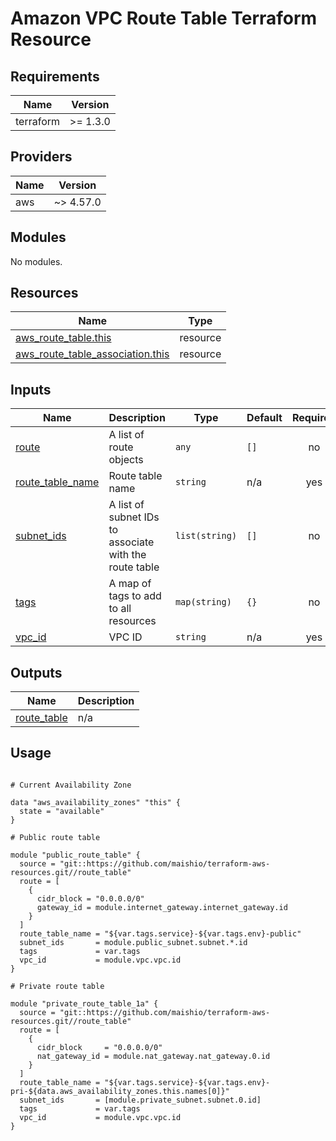 # Amazon VPC Route Table Terraform Resource

## Requirements

| Name      | Version  |
|-----------|----------|
| terraform | >= 1.3.0 |

## Providers

| Name | Version   |
|------|-----------|
| aws  | ~> 4.57.0 |

## Modules

No modules.

## Resources

| Name | Type |
|------|------|
| [aws_route_table.this](https://registry.terraform.io/providers/hashicorp/aws/latest/docs/resources/route_table) | resource |
| [aws_route_table_association.this](https://registry.terraform.io/providers/hashicorp/aws/latest/docs/resources/route_table_association) | resource |

## Inputs

| Name | Description | Type | Default | Required |
|------|-------------|------|---------|:--------:|
| <a name="input_route"></a> [route](#input\_route) | A list of route objects | `any` | `[]` | no |
| <a name="input_route_table_name"></a> [route\_table\_name](#input\_route\_table\_name) | Route table name | `string` | n/a | yes |
| <a name="input_subnet_ids"></a> [subnet\_ids](#input\_subnet\_ids) | A list of subnet IDs to associate with the route table | `list(string)` | `[]` | no |
| <a name="input_tags"></a> [tags](#input\_tags) | A map of tags to add to all resources | `map(string)` | `{}` | no |
| <a name="input_vpc_id"></a> [vpc\_id](#input\_vpc\_id) | VPC ID | `string` | n/a | yes |

## Outputs

| Name | Description |
|------|-------------|
| <a name="output_route_table"></a> [route\_table](#output\_route\_table) | n/a |

## Usage

```hcl

# Current Availability Zone

data "aws_availability_zones" "this" {
  state = "available"
}

# Public route table

module "public_route_table" {
  source = "git::https://github.com/maishio/terraform-aws-resources.git//route_table"
  route = [
    {
      cidr_block = "0.0.0.0/0"
      gateway_id = module.internet_gateway.internet_gateway.id
    }
  ]
  route_table_name = "${var.tags.service}-${var.tags.env}-public"
  subnet_ids       = module.public_subnet.subnet.*.id
  tags             = var.tags
  vpc_id           = module.vpc.vpc.id
}

# Private route table

module "private_route_table_1a" {
  source = "git::https://github.com/maishio/terraform-aws-resources.git//route_table"
  route = [
    {
      cidr_block     = "0.0.0.0/0"
      nat_gateway_id = module.nat_gateway.nat_gateway.0.id
    }
  ]
  route_table_name = "${var.tags.service}-${var.tags.env}-pri-${data.aws_availability_zones.this.names[0]}"
  subnet_ids       = [module.private_subnet.subnet.0.id]
  tags             = var.tags
  vpc_id           = module.vpc.vpc.id
}
```
